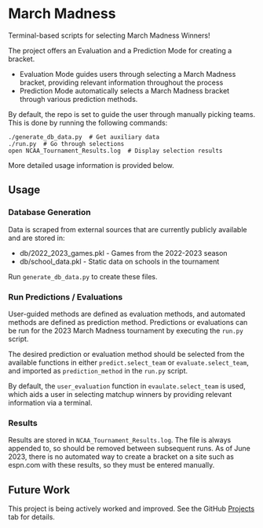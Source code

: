 # March Madness

Terminal-based scripts for selecting March Madness Winners!

The project offers an Evaluation and a Prediction Mode for creating a bracket.

* Evaluation Mode guides users through selecting a March Madness bracket, providing relevant information throughout the process
* Prediction Mode automatically selects a March Madness bracket through various prediction methods.

By default, the repo is set to guide the user through manually picking teams. This is done by running the following commands:

```shell
./generate_db_data.py  # Get auxiliary data
./run.py  # Go through selections
open NCAA_Tournament_Results.log  # Display selection results
```

More detailed usage information is provided below.

## Usage

### Database Generation

Data is scraped from external sources that are currently publicly available and are stored in:

* db/2022_2023_games.pkl - Games from the 2022-2023 season
* db/school_data.pkl - Static data on schools in the tournament

Run `generate_db_data.py` to create these files.

### Run Predictions / Evaluations

User-guided methods are defined as evaluation methods, and automated methods are defined as prediction method. Predictions or evaluations can be run for the 2023 March Madness tournament by executing the `run.py` script.

The desired prediction or evaluation method should be selected from the available functions in either  `predict.select_team` or `evaluate.select_team`, and imported as `prediction_method` in the `run.py` script.

By default, the `user_evaluation` function in `evaulate.select_team` is used, which aids a user in selecting matchup winners by providing relevant information via a terminal.

### Results

Results are stored in `NCAA_Tournament_Results.log`. The file is always appended to, so should be removed between subsequent runs. As of June 2023, there is no automated way to create a bracket on a site such as espn.com with these results, so they must be entered manually.

## Future Work

This project is being actively worked and improved. See the GitHub [Projects](https://github.com/AGnias47/march-madness/projects?query=is%3Aopen) tab for details.
